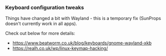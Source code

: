 ### Keyboard configuration tweaks

Things have changed a bit with Wayland - this is a temporary fix (SunProps doesn't currently work in all apps).

Check out below for more details:

* https://www.beatworm.co.uk/blog/keyboards/gnome-wayland-xkb
* https://realh.co.uk/wp/linux-keymap-hacking/
